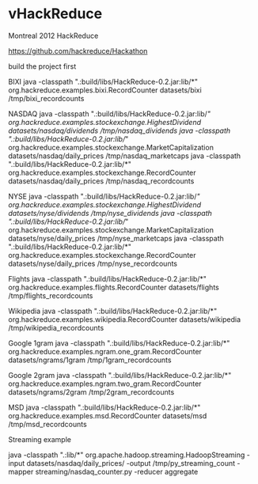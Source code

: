 vHackReduce
===========

Montreal 2012 HackReduce

https://github.com/hackreduce/Hackathon

build the project first

BIXI
java -classpath ".:build/libs/HackReduce-0.2.jar:lib/*" org.hackreduce.examples.bixi.RecordCounter datasets/bixi /tmp/bixi_recordcounts

NASDAQ
java -classpath ".:build/libs/HackReduce-0.2.jar:lib/*" org.hackreduce.examples.stockexchange.HighestDividend datasets/nasdaq/dividends /tmp/nasdaq_dividends
java -classpath ".:build/libs/HackReduce-0.2.jar:lib/*" org.hackreduce.examples.stockexchange.MarketCapitalization datasets/nasdaq/daily_prices /tmp/nasdaq_marketcaps
java -classpath ".:build/libs/HackReduce-0.2.jar:lib/*" org.hackreduce.examples.stockexchange.RecordCounter datasets/nasdaq/daily_prices /tmp/nasdaq_recordcounts

NYSE
java -classpath ".:build/libs/HackReduce-0.2.jar:lib/*" org.hackreduce.examples.stockexchange.HighestDividend datasets/nyse/dividends /tmp/nyse_dividends
java -classpath ".:build/libs/HackReduce-0.2.jar:lib/*" org.hackreduce.examples.stockexchange.MarketCapitalization datasets/nyse/daily_prices /tmp/nyse_marketcaps
java -classpath ".:build/libs/HackReduce-0.2.jar:lib/*" org.hackreduce.examples.stockexchange.RecordCounter datasets/nyse/daily_prices /tmp/nyse_recordcounts

Flights
java -classpath ".:build/libs/HackReduce-0.2.jar:lib/*" org.hackreduce.examples.flights.RecordCounter datasets/flights /tmp/flights_recordcounts

Wikipedia
java -classpath ".:build/libs/HackReduce-0.2.jar:lib/*" org.hackreduce.examples.wikipedia.RecordCounter datasets/wikipedia /tmp/wikipedia_recordcounts

Google 1gram
java -classpath ".:build/libs/HackReduce-0.2.jar:lib/*" org.hackreduce.examples.ngram.one_gram.RecordCounter datasets/ngrams/1gram /tmp/1gram_recordcounts

Google 2gram
java -classpath ".:build/libs/HackReduce-0.2.jar:lib/*" org.hackreduce.examples.ngram.two_gram.RecordCounter datasets/ngrams/2gram /tmp/2gram_recordcounts

MSD
java -classpath ".:build/libs/HackReduce-0.2.jar:lib/*" org.hackreduce.examples.msd.RecordCounter datasets/msd /tmp/msd_recordcounts

Streaming example

java -classpath ".:lib/*" org.apache.hadoop.streaming.HadoopStreaming -input datasets/nasdaq/daily_prices/ -output /tmp/py_streaming_count -mapper streaming/nasdaq_counter.py -reducer aggregate


